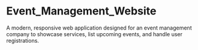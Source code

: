 # Event_Management_Website
A modern, responsive web application designed for an event management company to showcase services, list upcoming events, and handle user registrations.
